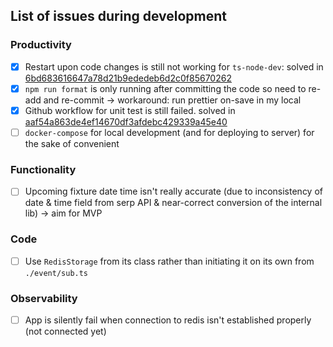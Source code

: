 ## List of issues during development

### Productivity

- [x] Restart upon code changes is still not working for `ts-node-dev`: solved in [6bd683616647a78d21b9ededeb6d2c0f85670262](https://github.com/wildan3105/cfc-schedules-tweet/commit/6bd683616647a78d21b9ededeb6d2c0f85670262)
- [x] `npm run format` is only running after committing the code so need to re-add and re-commit -> workaround: run prettier on-save in my local
- [x] Github workflow for unit test is still failed. solved in [aaf54a863de4ef14670df3afdebc429339a45e40](https://github.com/wildan3105/cfc-schedules-tweet/commit/aaf54a863de4ef14670df3afdebc429339a45e40)
- [ ] `docker-compose` for local development (and for deploying to server) for the sake of convenient

### Functionality

- [ ] Upcoming fixture date time isn't really accurate (due to inconsistency of date & time field from serp API & near-correct conversion of the internal lib) -> aim for MVP

### Code

- [ ] Use `RedisStorage` from its class rather than initiating it on its own from `./event/sub.ts`

### Observability
- [ ] App is silently fail when connection to redis isn't established properly (not connected yet)
